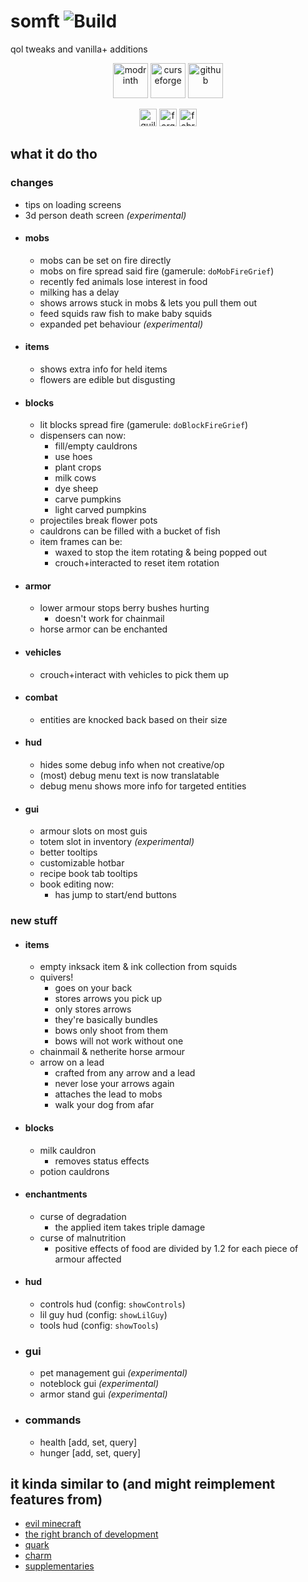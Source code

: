 # somft ![Build](https://github.com/DeflatedPickle/somft/actions/workflows/gradle-build.yml/badge.svg)
qol tweaks and vanilla+ additions

<p align="center">
  <a href="https://modrinth.com/mod/somft"><img alt="modrinth" height="56" src="https://cdn.jsdelivr.net/npm/@intergrav/devins-badges@3/assets/cozy/available/modrinth_vector.svg"></a>
  <a href="https://curseforge.com/minecraft/mc-mods/somft"><img alt="curseforge" height="56" src="https://cdn.jsdelivr.net/npm/@intergrav/devins-badges@3/assets/cozy/available/curseforge_vector.svg"></a>
  <a href="https://github.com/DeflatedPickle/somft"><img alt="github" height="56" src="https://cdn.jsdelivr.net/npm/@intergrav/devins-badges@3/assets/cozy/available/github_vector.svg"></a>
</p>

<p align="center">
  <img alt="quilt" height="28" src="https://cdn.jsdelivr.net/npm/@intergrav/devins-badges@3/assets/compact/supported/quilt_vector.svg">
  <img alt="forge" height="28" src="https://cdn.jsdelivr.net/npm/@intergrav/devins-badges@3/assets/compact/unsupported/forge_vector.svg">
  <img alt="fabric" height="28" src="https://cdn.jsdelivr.net/npm/@intergrav/devins-badges@3/assets/compact/unsupported/fabric_vector.svg">
</p>

## what it do tho
### changes
- tips on loading screens
- 3d person death screen _(experimental)_
- #### mobs
  - mobs can be set on fire directly
  - mobs on fire spread said fire (gamerule: `doMobFireGrief`)
  - recently fed animals lose interest in food
  - milking has a delay
  - shows arrows stuck in mobs & lets you pull them out
  - feed squids raw fish to make baby squids
  - expanded pet behaviour _(experimental)_
- #### items
  - shows extra info for held items
  - flowers are edible but disgusting
- #### blocks
  - lit blocks spread fire (gamerule: `doBlockFireGrief`)
  - dispensers can now:
    - fill/empty cauldrons
    - use hoes
    - plant crops
    - milk cows
    - dye sheep
    - carve pumpkins
    - light carved pumpkins
  - projectiles break flower pots
  - cauldrons can be filled with a bucket of fish
  - item frames can be:
    * waxed to stop the item rotating & being popped out
    * crouch+interacted to reset item rotation
- #### armor
  - lower armour stops berry bushes hurting
    * doesn't work for chainmail
  - horse armor can be enchanted
- #### vehicles
  - crouch+interact with vehicles to pick them up
- #### combat
  - entities are knocked back based on their size
- #### hud
  - hides some debug info when not creative/op
  - (most) debug menu text is now translatable
  - debug menu shows more info for targeted entities
- #### gui
  - armour slots on most guis
  - totem slot in inventory _(experimental)_
  - better tooltips
  - customizable hotbar
  - recipe book tab tooltips
  - book editing now:
    * has jump to start/end buttons
### new stuff
- #### items
  - empty inksack item & ink collection from squids
  - quivers!
    * goes on your back
    * stores arrows you pick up
    * only stores arrows
    * they're basically bundles
    * bows only shoot from them
    * bows will not work without one
  - chainmail & netherite horse armour
  - arrow on a lead
    * crafted from any arrow and a lead
    * never lose your arrows again
    * attaches the lead to mobs
    * walk your dog from afar
- #### blocks
  - milk cauldron
    * removes status effects
  - potion cauldrons
- #### enchantments
  - curse of degradation
    * the applied item takes triple damage
  - curse of malnutrition
    * positive effects of food are divided by 1.2 for each piece of armour affected
- #### hud
  - controls hud (config: `showControls`)
  - lil guy hud (config: `showLilGuy`)
  - tools hud (config: `showTools`)
- ### gui
  - pet management gui _(experimental)_
  - noteblock gui _(experimental)_
  - armor stand gui _(experimental)_
- ### commands
  - health \[add, set, query]
  - hunger \[add, set, query]

## it kinda similar to (and might reimplement features from)
- [evil minecraft](https://www.minecraftforum.net/forums/mapping-and-modding-java-edition/minecraft-mods/1275682-1-2-5-evilminecraft-v0-666-bugfix-released)
- [the right branch of development](https://www.minecraftforum.net/forums/mapping-and-modding-java-edition/minecraft-mods/2770122-the-right-branch-of-development-a-complete-new)
- [quark](https://curseforge.com/minecraft/mc-mods/quark)
- [charm](https://www.curseforge.com/minecraft/mc-mods/charm)
- [supplementaries](https://www.curseforge.com/minecraft/mc-mods/supplementaries)
